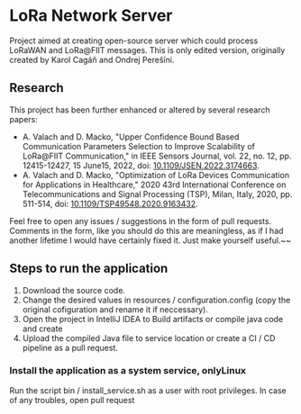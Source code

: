 # LoRa Network Server

Project aimed at creating open-source server which could process LoRaWAN and LoRa@FIIT messages.
This is only edited version, originally created by Karol Cagáň and Ondrej Perešíni.

## Research

This project has been further enhanced or altered by several research papers:
- A. Valach and D. Macko, "Upper Confidence Bound Based Communication Parameters Selection to Improve Scalability of LoRa@FIIT Communication," in IEEE Sensors Journal, vol. 22, no. 12, pp. 12415-12427, 15 June15, 2022, doi: [10.1109/JSEN.2022.3174663](https://doi.org/10.1109/JSEN.2022.3174663).
- A. Valach and D. Macko, "Optimization of LoRa Devices Communication for Applications in Healthcare," 2020 43rd International Conference on Telecommunications and Signal Processing (TSP), Milan, Italy, 2020, pp. 511-514, doi: [10.1109/TSP49548.2020.9163432](https://doi.org/10.1109/TSP49548.2020.9163432).

Feel free to open any issues / suggestions in the form of pull requests. Comments in the form, like you should do this are meaningless, as if I had another lifetime I would have certainly fixed it. Just make yourself useful.~~

## Steps to run the application

1. Download the source code.
2. Change the desired values in resources / configuration.config (copy the original cofiguration and rename it if neccessary).
3. Open the project in IntelliJ IDEA to Build artifacts or compile java code and create 
4. Upload the compiled Java file to service location or create a CI / CD pipeline as a pull request.

### Install the application as a system service, onlyLinux
Run the script bin / install_service.sh as a user with root privileges.
In case of any troubles, open pull request